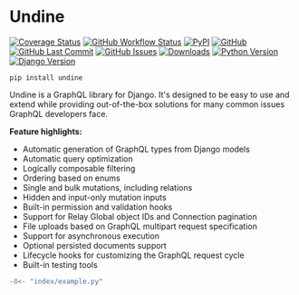 # Undine

[![Coverage Status][coverage-badge]][coverage]
[![GitHub Workflow Status][status-badge]][status]
[![PyPI][pypi-badge]][pypi]
[![GitHub][licence-badge]][licence]
[![GitHub Last Commit][repo-badge]][repo]
[![GitHub Issues][issues-badge]][issues]
[![Downloads][downloads-badge]][pypi]
[![Python Version][version-badge]][pypi]
[![Django Version][django-badge]][pypi]

[coverage-badge]: https://coveralls.io/repos/github/MrThearMan/undine/badge.svg?branch=main
[status-badge]: https://img.shields.io/github/actions/workflow/status/MrThearMan/undine/test.yml?branch=main
[pypi-badge]: https://img.shields.io/pypi/v/undine
[licence-badge]: https://img.shields.io/github/license/MrThearMan/undine
[repo-badge]: https://img.shields.io/github/last-commit/MrThearMan/undine
[issues-badge]: https://img.shields.io/github/issues-raw/MrThearMan/undine
[version-badge]: https://img.shields.io/pypi/pyversions/undine
[downloads-badge]: https://img.shields.io/pypi/dm/undine
[django-badge]: https://img.shields.io/pypi/djversions/undine

[coverage]: https://coveralls.io/github/MrThearMan/undine?branch=main
[status]: https://github.com/MrThearMan/undine/actions/workflows/test.yml
[pypi]: https://pypi.org/project/undine
[licence]: https://github.com/MrThearMan/undine/blob/main/LICENSE
[repo]: https://github.com/MrThearMan/undine/commits/main
[issues]: https://github.com/MrThearMan/undine/issues

```shell
pip install undine
```

Undine is a GraphQL library for Django. It's designed to be easy to use and extend
while providing out-of-the-box solutions for many common issues GraphQL developers face.

**Feature highlights:**

- Automatic generation of GraphQL types from Django models
- Automatic query optimization
- Logically composable filtering
- Ordering based on enums
- Single and bulk mutations, including relations
- Hidden and input-only mutation inputs
- Built-in permission and validation hooks
- Support for Relay Global object IDs and Connection pagination
- File uploads based on GraphQL multipart request specification
- Support for asynchronous execution
- Optional persisted documents support
- Lifecycle hooks for customizing the GraphQL request cycle
- Built-in testing tools

```python
-8<- "index/example.py"
```
